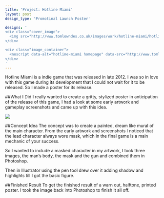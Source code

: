 ```yaml
---
title: 'Project: Hotline Miami'
layout: post
design_type: 'Promotinal Launch Poster'

designs: '
<div class="cover_image">
  <img src="http://www.tomlowndes.co.uk/images/work/hotline-miami/hotline.svg" alt="alt foundry logo"/>
</div>

<div class="image_container">
  <noscript data-alt="hotline-miami homepage" data-src="http://www.tomlowndes.co.uk/images/work/hotline-miami/homepage.jpg" data-src-retina="http://www.tomlowndes.co.uk/images/work/hotline-miami/homepage@2x.jpg"><img src="http://www.tomlowndes.co.uk/images/work/hotline-miami/homepage.jpg" alt="hotline-miami homepage"></noscript>
</div>
'
---
```


Hotline Miami is a indie game that was released in late 2012. I was so in love with this game during its development that I could not wait for it to be released. So I made a poster for its release.
<!--more-->

##What I Did
I really wanted to create a gritty, stylized poster in anticipation of the release of this game, I had a look at some early artwork and gameplay screenshots and came up with this idea.

<img src="http://www.tomlowndes.co.uk/images/work/hotline-miami/largeposter.jpg">

##Concept Idea
The concept was to create a painted, dream like mural of the main character. From the early artwork and screenshots I noticed that the lead character always wore mask, which in the final game is a main mechanic of your success. 

So I wanted to include a masked character in my artwork, I took three images, the man’s body, the mask and the gun and combined them in Photoshop.

Then in Illustrator using the pen tool drew over it adding shadow and highlights till I got the basic figure. 

##Finished Result
To get the finished result of a warn out, halftone, printed poster. I took the image back into Photoshop to finish it all off. 

